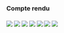 <h3>Compte rendu<h3>
<img src="Captures/Capture d'écran 11.png">
<img src="Captures/Capture d'écran 12.png">
<img src="Captures/Capture d'écran 13.png">
<img src="Captures/Capture d'écran 14.png">
<img src="Captures/Capture d'écran 15.png">
<img src="Captures/Capture d'écran 16.png">
<img src="Captures/Capture d'écran 17.png">